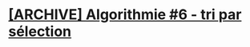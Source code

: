 # [[ARCHIVE] Algorithmie #6 - tri par sélection](https://www.youtube.com/watch?v=bsaT8aspIX8&list=PLrSOXFDHBtfG0Fb0g--43a0b47e9hrwlB&index=6)